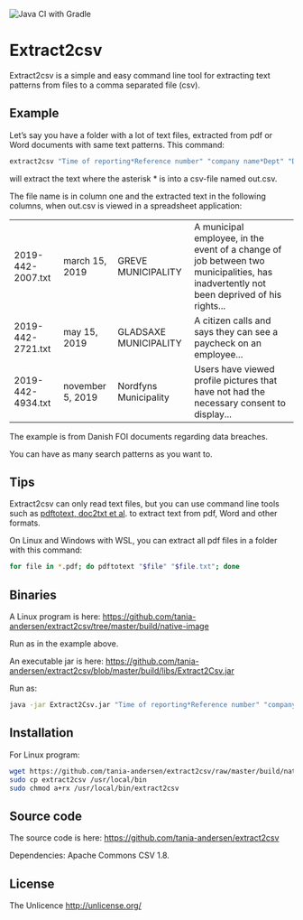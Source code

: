 ![Java CI with Gradle](https://github.com/tania-andersen/extract2csv/workflows/Java%20CI%20with%20Gradle/badge.svg)

# Extract2csv

Extract2csv is a simple and easy command line tool for extracting text patterns from files to a comma separated file (csv).

## Example

Let’s say you have a folder with a lot of text files, extracted from pdf or Word documents with same text patterns. This command:

```sh
extract2csv "Time of reporting*Reference number" "company name*Dept" "Describe the event*Where did the event physically occur"
```
will extract the text where the asterisk * is into a csv-file named out.csv.

The file name is in column one and the extracted text in the following columns, when out.csv is viewed in a spreadsheet application:

|   |   |   |   |
|---|---|---|---|
|2019-442-2007.txt|march 15, 2019|GREVE MUNICIPALITY|A municipal employee, in the event of a change of job between two municipalities, has inadvertently not been deprived of his rights...|
|2019-442-2721.txt|may 15, 2019|GLADSAXE MUNICIPALITY|A citizen calls and says they can see a paycheck on an employee...|
|2019-442-4934.txt|november 5, 2019|Nordfyns Municipality|Users have viewed profile pictures that have not had the necessary consent to display...|

The example is from Danish FOI documents regarding data breaches.

You can have as many search patterns as you want to.

## Tips

Extract2csv can only read text files, but you can use command line tools such as [pdftotext, doc2txt et al](https://textract.readthedocs.io/en/stable/). to extract text from pdf, Word and other formats.

On Linux and Windows with WSL, you can extract all pdf files in a folder with this command:
```sh
for file in *.pdf; do pdftotext "$file" "$file.txt"; done
```
## Binaries

A Linux program is here: https://github.com/tania-andersen/extract2csv/tree/master/build/native-image 

Run as in the example above.

An executable jar is here: https://github.com/tania-andersen/extract2csv/blob/master/build/libs/Extract2Csv.jar

Run as:

```sh
java -jar Extract2Csv.jar "Time of reporting*Reference number" "company name*Dept" "Describe the event*Where did the event physically occur"
```

## Installation

For Linux program:

```sh
wget https://github.com/tania-andersen/extract2csv/raw/master/build/native-image/extract2csv
sudo cp extract2csv /usr/local/bin
sudo chmod a+rx /usr/local/bin/extract2csv
```

## Source code

The source code is here: https://github.com/tania-andersen/extract2csv

Dependencies: Apache Commons CSV 1.8.

## License
 
The Unlicence http://unlicense.org/
